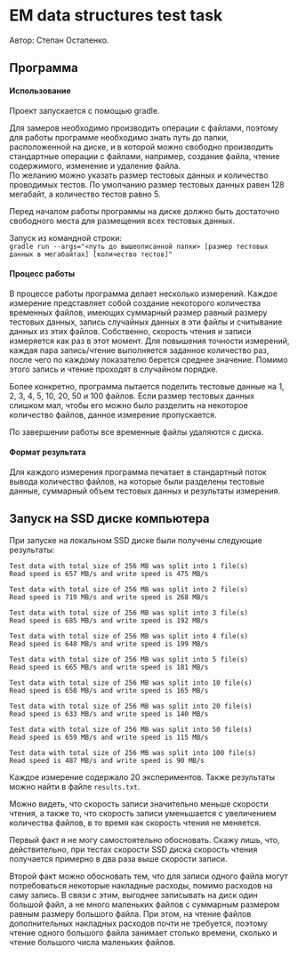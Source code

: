 # EM data structures test task

Автор: Степан Остапенко.

## Программа

#### Использование

Проект запускается с помощью gradle.

Для замеров необходимо производить операции с файлами, поэтому для работы программе
необходимо знать путь до папки, расположенной на диске, и в которой можно свободно
производить стандартные операции с файлами, например, создание файла, чтение содержимого,
изменение и удаление файла. \
По желанию можно указать размер тестовых данных и количество проводимых тестов.
По умолчанию размер тестовых данных равен 128 мегабайт, а количество тестов равно 5.

Перед началом работы программы на диске должно быть достаточно свободного места для размещения
всех тестовых данных.

Запуск из командной строки: \
`gradle run --args="<путь до вышеописанной папки> [размер тестовых данных в мегабайтах] [количество тестов]"`

#### Процесс работы

В процессе работы программа делает несколько измерений. Каждое измерение представляет собой
создание некоторого количества временных файлов, имеющих суммарный размер равный размеру
тестовых данных, запись случайных данных в эти файлы и считывание данных из этих файлов.
Собственно, скорость чтения и записи измеряется как раз в этот момент. Для повышения точности
измерений, каждая пара запись/чтение выполняется заданное количество раз, после чего по каждому
показателю берется среднее значение. Помимо этого запись и чтение проходят в случайном порядке.

Более конкретно, программа пытается поделить тестовые данные на 1, 2, 3, 4, 5, 10, 20, 50 и 100
файлов. Если размер тестовых данных слишком мал, чтобы его можно было разделить на некоторое
количество файлов, данное измерение пропускается.

По завершении работы все временные файлы удаляются с диска.

#### Формат результата

Для каждого измерения программа печатает в стандартный поток вывода количество файлов, на которые
были разделены тестовые данные, суммарный объем тестовых данных и результаты измерения.

## Запуск на SSD диске компьютера

При запуске на локальном SSD диске были получены следующие результаты:

```
Test data with total size of 256 MB was split into 1 file(s)
Read speed is 657 MB/s and write speed is 475 MB/s

Test data with total size of 256 MB was split into 2 file(s)
Read speed is 719 MB/s and write speed is 268 MB/s

Test data with total size of 256 MB was split into 3 file(s)
Read speed is 685 MB/s and write speed is 192 MB/s

Test data with total size of 256 MB was split into 4 file(s)
Read speed is 648 MB/s and write speed is 199 MB/s

Test data with total size of 256 MB was split into 5 file(s)
Read speed is 665 MB/s and write speed is 181 MB/s

Test data with total size of 256 MB was split into 10 file(s)
Read speed is 650 MB/s and write speed is 165 MB/s

Test data with total size of 256 MB was split into 20 file(s)
Read speed is 633 MB/s and write speed is 140 MB/s

Test data with total size of 256 MB was split into 50 file(s)
Read speed is 659 MB/s and write speed is 115 MB/s

Test data with total size of 256 MB was split into 100 file(s)
Read speed is 487 MB/s and write speed is 90 MB/s
```

Каждое измерение содержало 20 экспериментов. Также результаты можно найти в файле `results.txt`.

Можно видеть, что скорость записи значительно меньше скорости чтения, а также то, что
скорость записи уменьшается с увеличением количества файлов, в то время как скорость чтения
не меняется.

Первый факт я не могу самостоятельно обосновать. Скажу лишь, что, действительно, при тестах
скорости SSD диска скорость чтения получается примерно в два раза выше скорости записи.

Второй факт можно обосновать тем, что для записи одного файла могут потребоваться некоторые
накладные расходы, помимо расходов на саму запись. В связи с этим, выгоднее записывать на
диск один большой файл, а не много маленьких файлов с суммарным размером равным размеру
большого файла. При этом, на чтение файлов дополнительных накладных расходов почти не
требуется, поэтому чтение одного большого файла занимает столько времени, сколько и чтение
большого числа маленьких файлов.